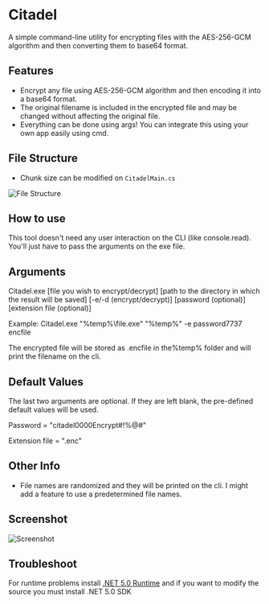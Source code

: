 # Citadel
A simple command-line utility for encrypting files with the AES-256-GCM algorithm and then converting them to base64 format. 

## Features
- Encrypt any file using AES-256-GCM algorithm and then encoding it into a base64 format.
- The original filename is included in the encrypted file and may be changed without affecting the original file. 
- Everything can be done using args! You can integrate this using your own app easily using cmd.

## File Structure
- Chunk size can be modified on ```CitadelMain.cs```

![File Structure](https://raw.githubusercontent.com/kntjspr/Citadel/main/Github/file-structure.png)


## How to use
This tool doesn't need any user interaction on the CLI (like console.read). You'll just have to pass the arguments on the exe file.

## Arguments

Citadel.exe [file you wish to encrypt/decrypt]  [path to the directory in which the result will be saved] [-e/-d (encrypt/decrypt)] [password (optional)] [extension file (optional)]

Example:
Citadel.exe "%temp%\\file.exe" "%temp%" -e password7737 encfile

The encrypted file will be stored as .encfile in the%temp% folder and will print the filename on the cli. 

## Default Values
The last two arguments are optional.
If they are left blank, the pre-defined default values will be used. 

Password = "citadel0000Encrypt#!%@#"

Extension file = ".enc"

## Other Info
- File names are randomized and they will be printed on the cli. I might add a feature to use a predetermined file names.

## Screenshot
![Screenshot](https://raw.githubusercontent.com/kntjspr/Citadel/main/Github/Screenshot%202022-02-10%20073809.png)
## Troubleshoot
For runtime problems install [.NET 5.0 Runtime](https://dotnet.microsoft.com/en-us/download/dotnet/5.0) 
and if you want to modify the source you must install .NET 5.0 SDK
